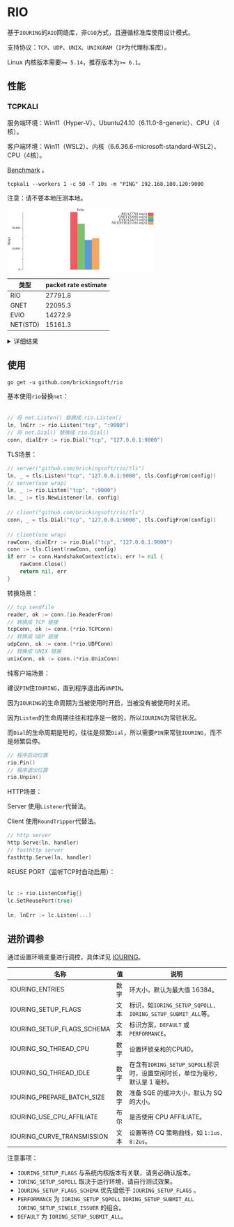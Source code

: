 # RIO

基于`IOURING`的`AIO`网络库，非`CGO`方式，且遵循标准库使用设计模式。

支持协议：`TCP`、`UDP`、`UNIX`、`UNIXGRAM`（`IP`为代理标准库）。

Linux 内核版本需要`>= 5.14`，推荐版本为`>= 6.1`。

## 性能
### TCPKALI

服务端环境：Win11（Hyper-V）、Ubuntu24.10（6.11.0-8-generic）、CPU（4核）。

客户端环境：Win11（WSL2）、内核（6.6.36.6-microsoft-standard-WSL2）、CPU（4核）。

[Benchmark](https://github.com/brickingsoft/rio_examples/tree/main/tcpkali) 。

```shell
tcpkali --workers 1 -c 50 -T 10s -m "PING" 192.168.100.120:9000
```

注意：请不要本地压测本地。

<img src="benchmark/tcpkali.png" width="336" height="144" border="0" alt="http benchmark">

| 类型       | packet rate estimate |
|----------|----------------------|
| RIO      | 27791.8              |
| GNET     | 22095.3              |
| EVIO     | 14272.9              |
| NET(STD) | 15161.3              |

<details>
<summary>详细结果</summary>

```text
------ RIO ------
Destination: [192.168.100.120]:9000
Interface eth0 address [192.168.100.1]:0
Using interface eth0 to connect to [192.168.100.120]:9000
Ramped up to 50 connections.
Total data sent:     287.6 MiB (301548988 bytes)
Total data received: 286.4 MiB (300361173 bytes)
Bandwidth per channel: 9.627⇅ Mbps (1203.3 kBps)
Aggregate bandwidth: 240.188↓, 241.138↑ Mbps
Packet rate estimate: 27791.8↓, 20820.1↑ (3↓, 32↑ TCP MSS/op)
Test duration: 10.0042 s.
```

```text
------ GNET ------
Destination: [192.168.100.120]:9000
Interface eth0 address [192.168.100.1]:0
Using interface eth0 to connect to [192.168.100.120]:9000
Ramped up to 50 connections.
Total data sent:     219.4 MiB (230096896 bytes)
Total data received: 217.7 MiB (228243396 bytes)
Bandwidth per channel: 7.329⇅ Mbps (916.1 kBps)
Aggregate bandwidth: 182.481↓, 183.963↑ Mbps
Packet rate estimate: 22095.3↓, 15777.4↑ (3↓, 44↑ TCP MSS/op)
Test duration: 10.0062 s.
```

```text
------ EVIO ------
Destination: [192.168.100.120]:9000
Interface eth0 address [192.168.100.1]:0
Using interface eth0 to connect to [192.168.100.120]:9000
Ramped up to 50 connections.
Total data sent:     200.4 MiB (210108416 bytes)
Total data received: 198.6 MiB (208234360 bytes)
Bandwidth per channel: 6.688⇅ Mbps (836.0 kBps)
Aggregate bandwidth: 166.458↓, 167.956↑ Mbps
Packet rate estimate: 14272.9↓, 14412.0↑ (2↓, 44↑ TCP MSS/op)
Test duration: 10.0078 s.
```

```text
------ NET ------
Destination: [192.168.100.120]:9000
Interface eth0 address [192.168.100.1]:0
Using interface eth0 to connect to [192.168.100.120]:9000
Ramped up to 50 connections.
Total data sent:     199.2 MiB (208928768 bytes)
Total data received: 197.8 MiB (207359332 bytes)
Bandwidth per channel: 6.654⇅ Mbps (831.7 kBps)
Aggregate bandwidth: 165.720↓, 166.974↑ Mbps
Packet rate estimate: 15161.3↓, 14565.3↑ (2↓, 45↑ TCP MSS/op)
Test duration: 10.0101 s.
```
</details>

## 使用

```shell
go get -u github.com/brickingsoft/rio
```

基本使用`rio`替换`net`：
```go

// 将 net.Listen() 替换成 rio.Listen() 
ln, lnErr := rio.Listen("tcp", ":9000")
// 将 net.Dial() 替换成 rio.Dial() 
conn, dialErr := rio.Dial("tcp", "127.0.0.1:9000")

```

TLS场景：
```go
// server("github.com/brickingsoft/rio/tls")
ln, _ = tls.Listen("tcp", "127.0.0.1:9000", tls.ConfigFrom(config))
// server(use wrap)
ln, _ := rio.Listen("tcp", ":9000")
ln, _ := tls.NewListener(ln, config)

// client("github.com/brickingsoft/rio/tls")
conn, _ = tls.Dial("tcp", "127.0.0.1:9000", tls.ConfigFrom(config))

// client(use wrap)
rawConn, dialErr := rio.Dial("tcp", "127.0.0.1:9000")
conn := tls.Client(rawConn, config)
if err := conn.HandshakeContext(ctx); err != nil {
	rawConn.Close()
	return nil, err
}
```

转换场景：
```go
// tcp sendfile
reader, ok := conn.(io.ReaderFrom)
// 转换成 TCP 链接 
tcpConn, ok := conn.(*rio.TCPConn)
// 转换成 UDP 链接
udpConn, ok := conn.(*rio.UDPConn)
// 转换成 UNIX 链接
unixConn, ok := conn.(*rio.UnixConn)
```

纯客户端场景：

建议`PIN`住`IOURING`，直到程序退出再`UNPIN`。

因为`IOURING`的生命周期为当被使用时开启，当被没有被使用时关闭。

因为`Listen`的生命周期往往和程序是一致的，所以`IOURING`为常驻状况。

而`Dial`的生命周期是短的，往往是频繁`Dial`，所以需要`PIN`来常驻`IOURING`，而不是频繁启停。
```go
// 程序启动位置
rio.Pin()
// 程序退出位置
rio.Unpin()
```

HTTP场景：

Server 使用`Listener`代替法。

Client 使用`RoundTripper`代替法。
```go
// http server
http.Serve(ln, handler)
// fasthttp server
fasthttp.Serve(ln, handler)
```

REUSE PORT（监听TCP时自动启用）：

```go

lc := rio.ListenConfig{}
lc.SetReusePort(true)

ln, lnErr := lc.Listen(...)

```

## 进阶调参
通过设置环境变量进行调控，具体详见 [IOURING](https://man7.org/linux/man-pages/man2/io_uring_setup.2.html)。

| 名称                         | 值  | 说明                                                   |
|----------------------------|----|------------------------------------------------------|
| IOURING_ENTRIES            | 数字 | 环大小，默认为最大值 16384。                                    |
| IOURING_SETUP_FLAGS        | 文本 | 标识，如`IORING_SETUP_SQPOLL, IORING_SETUP_SUBMIT_ALL`等。 |
| IOURING_SETUP_FLAGS_SCHEMA | 文本 | 标识方案，`DEFAULT` 或 `PERFORMANCE`。                      |
| IOURING_SQ_THREAD_CPU      | 数字 | 设置环锁亲和的CPUID。                                        |
| IOURING_SQ_THREAD_IDLE     | 数字 | 在含有`IORING_SETUP_SQPOLL`标识时，设置空闲时长，单位为毫秒，默认是 1 毫秒。   |
| IOURING_PREPARE_BATCH_SIZE | 数字 | 准备 SQE 的缓冲大小，默认为 SQ 的大小。                             |
| IOURING_USE_CPU_AFFILIATE  | 布尔 | 是否使用 CPU AFFILIATE。                                  |
| IOURING_CURVE_TRANSMISSION | 文本 | 设置等待 CQ 策略曲线，如 `1:1us, 8:2us`。                       |

注意事项：
* `IOURING_SETUP_FLAGS` 与系统内核版本有关联，请务必确认版本。
* `IORING_SETUP_SQPOLL` 取决于运行环境，请自行测试效果。
* `IOURING_SETUP_FLAGS_SCHEMA` 优先级低于 `IOURING_SETUP_FLAGS` 。
* `PERFORMANCE` 为 `IORING_SETUP_SQPOLL` `IORING_SETUP_SUBMIT_ALL` `IORING_SETUP_SINGLE_ISSUER` 的组合。
* `DEFAULT` 为 `IORING_SETUP_SUBMIT_ALL`。



